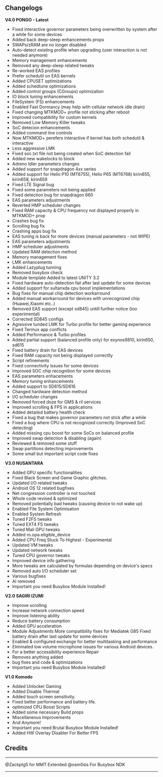 ## Changelogs
**V4.0 PONGO - Latest**
- Fixed interactive governor parameters being overwritten by system after a while for some devices
- Added back deep-sleep enhancements props
- SWAPs/zRAM are no longer disabled
- Auto-detect existing profile when upgrading (user interaction is not needed anymore)
- Memory management enhancements
- Removed any deep-sleep related tweaks
- Re-worked EAS profiles
- Prefer schedutil on EAS kernels
- Added CPUSET optimizations
- Added schedtune optimizations
- Added control groups (CGroups) optimization
- IO block tuning enhancements
- FileSystem (FS) enhancements
- Enabled Fast Dormancy (may help with cellular network idle drain)
- Fixed changing MTKMOD+ profile not sticking after reboot
- Improved compatibility for custom kernels
- Removed Low Memory Killer tweaks 
- SoC detecion enhancements
- Added command line controls
- Now MTKMOD+ perefers interactive if kernel has both schedutil & interactive
- Less aggressive LMK
- Fixed soc.txt file not being created when SoC detection fail
- Added new wakelocks to block
- Adreno Idler parameters changes
- Added support for snapdragon 4xx series
- Added support for Helio P10 (MT6755), Helio P65 (MT6768) kirin655, kirin658, kirin659
- Fixed LTE Signal bug
- Fixed some parameters not being applied
- Fixed detection bug for snapdragon 660
- EAS parameters adjustments
- Reverted HMP scheduler changes
- Fixed RAM capacity & CPU frequency not displayed properly in MTKMOD+.prop
- Crashes bug fix
- Scrolling bug fix
- Crashing apps bug fix
- EAS tuning is back for more devices (manual parameters - not WIPE) 
- EAS parameters adjustments
- HMP scheduler adjustments
- Updated RAM detection method
- Memory management fixes
- LMK enhancements
- Added Lazyplug tunning
- Removed busybox check
- Module template Added to latest UNITY 3.2
- Fixed hardware auto-detection fail after last update for some devices
- Added support for sultanxda cpu boost implementations
- Bug fixes for manual chip detection workarround
- Added manual workarround for devices with unrecognized chip (Huawei,Xiaomi etc..)
- Removed EAS support (except sd845) untill further notice (too experimental)
- Corrected SD845 configs
- Agressive tunded LMK for Turbo profile for better gaming experience
- Fixed Termux app conflicts
- Added Performance & Turbo profiles
- Added partial support (balanced profile only) for exynos9810, kirin650, sd615
- Fixed battery drain for EAS devices
- Fixed RAM capacity not being displayed correctlly
- Script refinements
- Fixed connectivity issues for some devices
- Improved SOC chip recognition for some devices
- EAS parameters enhacements
- Memory tuning enhancements
- Added support to SD615/SD616
- Changed hardware detection method
- I/O scheduler changes
- Removed forced doze for GMS & ril services
- Improved scrolling & FPS in applications
- Added detailed battery health check
- Fixed a bug that makes governor parameters not stick after a while
- Fixed a bug where CPU is not recognized correctly (Improved SoC detecting)
- Added missing cpu boost for some SoCs on balanced profile
- Improved swap detection & disabling (again)
- Reviewed & removed some stuff
- Swap partitions detecting improvements
- Some small but important script code fixes
  
**V3.0 NUSANTARA**
* Added GPU specific functionalities
* Fixed Black Screen and Game Graphic glitches.
* Updated I/O related tweaks
* Android OS 12 related bugfixes
* Net congression controller is not touched
* Whole code revised & optimized
* Removed potentially bad tweaks (causing device to not wake up)
* Enabled File System Optimisation
* Enabled System Refresh
* Tuned F2FS tweaks
* Tuned EXT4 FS tweaks
* Tuned Mali GPU tweaks
* Added ro.opa.eligible_device
* Added CPU Freq Stuck To Highest - Experimental
* Updated VM tweaks
* Updated network tweaks
* Tuned CPU governor tweaks
* Improved device info gathering
* More tweaks are calculated by formulas depending on device's specs
* Removed auto I/O scheduler set
* Various bugfixes
* AI removed
* Important you need Busybox Module Installed!

**V2.0 SAGIRI IZUMI**
* Improve scrolling
* Increase network connection speed
* Improve listening ability
* Reduce battery consumption
* Added GPU acceleration
* Module Adjustments
More compatibility fixes for Mediatek G85
Fixed battery drain after last update for some devices
* Enabled & configured exchange for better multitasking and performance
* Eliminated low volume microphone issues for various Android devices. 
* For a better accessibility experience
Repair
* Removes anything added
* bug fixes and code & optimizations
* Important you need Busybox Module Installed!
  
**V1.0 Komodo**
* Added Unlocker Gaming
* Added Disable Thermal
* Added touch screen sensitivity.
* Fixed better performance and battery life.
* optimized CPU Boost Scripts
* Added some necessary Build props
* Miscellaneous Improvements
* And Anymore!
* Important you need Brutal Busybox Module Installed!
* Added HW Overlay Disabler For Better FPS
  
## Credits
_________________________________
@Zackptg5 for MMT Extended
@osm0sis For Busybox NDK
_________________________________

